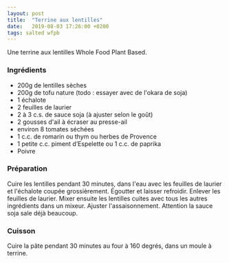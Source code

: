 ```yaml
---
layout: post
title:  "Terrine aux lentilles"
date:   2019-08-03 17:26:00 +0200
tags: salted wfpb
---
```


Une terrine aux lentilles Whole Food Plant Based.

### Ingrédients

* 200g de lentilles sèches
* 200g de tofu nature (todo : essayer avec de l'okara de soja)
* 1 échalote
* 2 feuilles de laurier
* 2 à 3 c.s. de sauce soja (à ajuster selon le goût)
* 2 gousses d'ail à écraser au presse-ail
* environ 8 tomates séchées
* 1 c.c. de romarin ou thym ou herbes de Provence
* 1 petite c.c. piment d’Espelette ou 1 c.c. de paprika
* Poivre

### Préparation

Cuire les lentilles pendant 30 minutes, dans l'eau avec les feuilles de laurier et l'échalote coupée grossièrement.
Égoutter et laisser refroidir. Enlever les feuilles de laurier.
Mixer ensuite les lentilles cuites avec tous les autres ingrédients dans un mixeur. Ajuster l'assaisonnement. Attention la sauce soja sale déjà beaucoup.

### Cuisson

Cuire la pâte pendant 30 minutes au four à 160 degrés, dans un moule à terrine.
